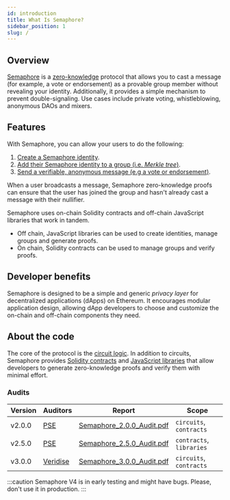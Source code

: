 ```yaml
---
id: introduction
title: What Is Semaphore?
sidebar_position: 1
slug: /
---
```


## Overview

[Semaphore](https://github.com/semaphore-protocol/semaphore/tree/feat/semaphore-v4) is a [zero-knowledge](https://z.cash/technology/zksnarks) protocol that allows you to cast a message (for example, a vote or endorsement) as a provable group member without revealing your identity.
Additionally, it provides a simple mechanism to prevent double-signaling.
Use cases include private voting, whistleblowing, anonymous DAOs and mixers.

## Features

With Semaphore, you can allow your users to do the following:

1. [Create a Semaphore identity](/V4-alpha/guides/identities/).
2. [Add their Semaphore identity to a group (i.e. _Merkle tree_)](/V4-alpha/guides/groups/).
3. [Send a verifiable, anonymous message (e.g a vote or endorsement)](/V4-alpha/guides/proofs/).

When a user broadcasts a message, Semaphore zero-knowledge
proofs can ensure that the user has joined the group and hasn't already cast a message with their nullifier.

Semaphore uses on-chain Solidity contracts and off-chain JavaScript libraries that work in tandem.

-   Off chain, JavaScript libraries can be used to create identities, manage groups and generate proofs.
-   On chain, Solidity contracts can be used to manage groups and verify proofs.

## Developer benefits

Semaphore is designed to be a simple and generic _privacy layer_ for decentralized applications (dApps) on Ethereum. It encourages modular application design, allowing dApp developers to choose and customize the on-chain and off-chain components they need.

## About the code

The core of the protocol is the [circuit logic](https://github.com/semaphore-protocol/semaphore/tree/feat/semaphore-v4/packages/circuits/semaphore.circom).
In addition to circuits,
Semaphore provides [Solidity contracts](https://github.com/semaphore-protocol/semaphore/tree/feat/semaphore-v4/packages/contracts)
and [JavaScript libraries](https://github.com/semaphore-protocol/semaphore/tree/feat/semaphore-v4#-packages) that allow developers to generate zero-knowledge proofs and verify them with minimal effort.

### Audits

| Version | Auditors                          | Report                                                                                                                | Scope                    |
| ------- | --------------------------------- | --------------------------------------------------------------------------------------------------------------------- | ------------------------ |
| v2.0.0  | [PSE](https://pse.dev/)           | [Semaphore_2.0.0_Audit.pdf](https://github.com/semaphore-protocol/semaphore/files/9850441/Semaphore_2.0.0_Audit.pdf)  | `circuits`, `contracts`  |
| v2.5.0  | [PSE](https://pse.dev/)           | [Semaphore_2.5.0_Audit.pdf](https://github.com/semaphore-protocol/semaphore/files/9845008/Semaphore_2.5.0_Audit.pdf)  | `contracts`, `libraries` |
| v3.0.0  | [Veridise](https://veridise.com/) | [Semaphore_3.0.0_Audit.pdf](https://github.com/semaphore-protocol/semaphore/files/10513776/Semaphore_3.0.0_Audit.pdf) | `circuits`, `contracts`  |

:::caution
Semaphore V4 is in early testing and might have bugs. Please, don't use it in production.
:::
